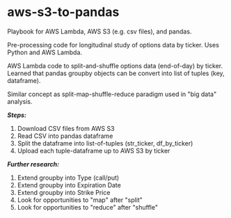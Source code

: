 # aws-s3-to-pandas
Playbook for AWS Lambda, AWS S3 (e.g. csv files), and pandas.  

Pre-processing code for longitudinal study of options data by ticker.  Uses Python and AWS Lambda.  

AWS Lambda code to split-and-shuffle options data (end-of-day) by ticker.  Learned that pandas groupby objects can be convert into list of tuples (key, dataframe).  

Similar concept as split-map-shuffle-reduce paradigm used in "big data" analysis.  

***Steps:***
1. Download CSV files from AWS S3  
1. Read CSV into pandas dataframe
1. Split the dataframe into list-of-tuples (str_ticker, df_by_ticker)
1. Upload each tuple-dataframe up to AWS S3 by ticker 

***Further research:***
1. Extend groupby into Type (call/put)
1. Extend groupby into Expiration Date
1. Extend groupby into Strike Price
1. Look for opportunities to "map" after "split"
1. Look for opportunities to "reduce" after "shuffle"
